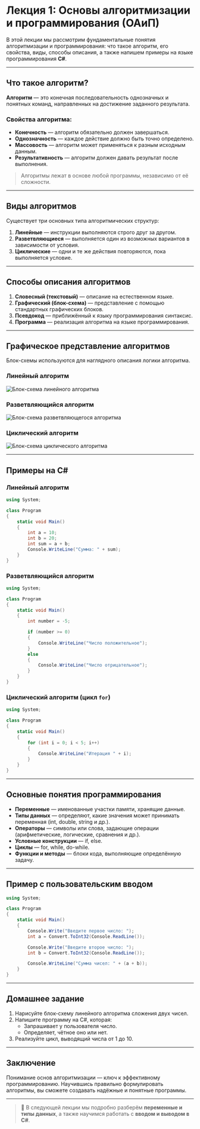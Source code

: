# Лекция 1: Основы алгоритмизации и программирования (ОАиП)

В этой лекции мы рассмотрим фундаментальные понятия алгоритмизации и программирования: что такое алгоритм, его свойства, виды, способы описания, а также напишем примеры на языке программирования **C#**.

---

## Что такое алгоритм?

**Алгоритм** — это конечная последовательность однозначных и понятных команд, направленных на достижение заданного результата.

### Свойства алгоритма:

- **Конечность** — алгоритм обязательно должен завершаться.
- **Однозначность** — каждое действие должно быть точно определено.
- **Массовость** — алгоритм может применяться к разным исходным данным.
- **Результативность** — алгоритм должен давать результат после выполнения.

> Алгоритмы лежат в основе любой программы, независимо от её сложности.

---

## Виды алгоритмов

Существует три основных типа алгоритмических структур:

1. **Линейные** — инструкции выполняются строго друг за другом.
2. **Разветвляющиеся** — выполняется один из возможных вариантов в зависимости от условия.
3. **Циклические** — одни и те же действия повторяются, пока выполняется условие.

---

## Способы описания алгоритмов

1. **Словесный (текстовый)** — описание на естественном языке.
2. **Графический (блок-схема)** — представление с помощью стандартных графических блоков.
3. **Псевдокод** — приближённый к языку программирования синтаксис.
4. **Программа** — реализация алгоритма на языке программирования.

---

## Графическое представление алгоритмов

Блок-схемы используются для наглядного описания логики алгоритма.

### Линейный алгоритм

![Блок-схема линейного алгоритма](https://i.pinimg.com/736x/0b/89/59/0b8959e6de4c4bca85d0fc7d08964b9c.jpg)

### Разветвляющийся алгоритм  

![Блок-схема разветвляющегося алгоритма](https://i.pinimg.com/736x/8c/b6/1f/8cb61f5c432e146e4b9aad26cc5effbb.jpg)

### Циклический алгоритм

![Блок-схема циклического алгоритма](https://i.pinimg.com/736x/f6/fa/17/f6fa17a8ac6c13f3fcbbd1c0c6d67dea.jpg)

---

## Примеры на C#

### Линейный алгоритм

```csharp
using System;

class Program
{
    static void Main()
    {
        int a = 10;
        int b = 20;
        int sum = a + b;
        Console.WriteLine("Сумма: " + sum);
    }
}
```

### Разветвляющийся алгоритм

```csharp
using System;

class Program
{
    static void Main()
    {
        int number = -5;

        if (number >= 0)
        {
            Console.WriteLine("Число положительное");
        }
        else
        {
            Console.WriteLine("Число отрицательное");
        }
    }
}
```

### Циклический алгоритм (цикл `for`)

```csharp
using System;

class Program
{
    static void Main()
    {
        for (int i = 0; i < 5; i++)
        {
            Console.WriteLine("Итерация " + i);
        }
    }
}
```

---

## Основные понятия программирования

- **Переменные** — именованные участки памяти, хранящие данные.
- **Типы данных** — определяют, какие значения может принимать переменная (int, double, string и др.).
- **Операторы** — символы или слова, задающие операции (арифметические, логические, сравнения и др.).
- **Условные конструкции** — if, else.
- **Циклы** — for, while, do-while.
- **Функции и методы** — блоки кода, выполняющие определённую задачу.

---

## Пример с пользовательским вводом

```csharp
using System;

class Program
{
    static void Main()
    {
        Console.Write("Введите первое число: ");
        int a = Convert.ToInt32(Console.ReadLine());

        Console.Write("Введите второе число: ");
        int b = Convert.ToInt32(Console.ReadLine());

        Console.WriteLine("Сумма чисел: " + (a + b));
    }
}
```

---

## Домашнее задание

1. Нарисуйте блок-схему линейного алгоритма сложения двух чисел.
2. Напишите программу на C#, которая:
   - Запрашивает у пользователя число.
   - Определяет, чётное оно или нет.
3. Реализуйте цикл, выводящий числа от 1 до 10.

---

## Заключение

Понимание основ алгоритмизации — ключ к эффективному программированию. Научившись правильно формулировать алгоритмы, вы сможете создавать надёжные и понятные программы.

---

> 📌 В следующей лекции мы подробно разберём **переменные и типы данных**, а также научимся работать с **вводом и выводом в C#**.